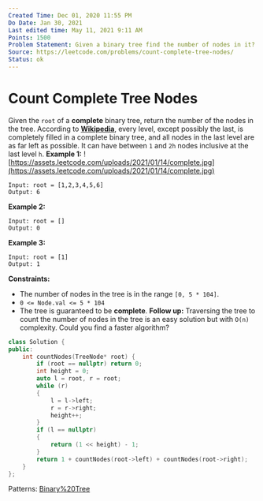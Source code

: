 ```yaml
---
Created Time: Dec 01, 2020 11:55 PM
Do Date: Jan 30, 2021
Last edited time: May 11, 2021 9:11 AM
Points: 1500
Problem Statement: Given a binary tree find the number of nodes in it?
Source: https://leetcode.com/problems/count-complete-tree-nodes/
Status: ok
---
```


# Count Complete Tree Nodes

Given the `root` of a **complete** binary tree, return the number of the nodes in the tree.
According to **[Wikipedia](http://en.wikipedia.org/wiki/Binary_tree#Types_of_binary_trees)**, every level, except possibly the last, is completely filled in a complete binary tree, and all nodes in the last level are as far left as possible. It can have between `1` and `2h` nodes inclusive at the last level `h`.
**Example 1:**
![https://assets.leetcode.com/uploads/2021/01/14/complete.jpg](https://assets.leetcode.com/uploads/2021/01/14/complete.jpg)
```
Input: root = [1,2,3,4,5,6]
Output: 6
```
**Example 2:**
```
Input: root = []
Output: 0
```
**Example 3:**
```
Input: root = [1]
Output: 1
```
**Constraints:**
- The number of nodes in the tree is in the range `[0, 5 * 104]`.
- `0 <= Node.val <= 5 * 104`
- The tree is guaranteed to be **complete**.
**Follow up:**
Traversing the tree to count the number of nodes in the tree is an easy solution but with `O(n)` complexity. Could you find a faster algorithm?
```cpp
class Solution {
public:
    int countNodes(TreeNode* root) {
        if (root == nullptr) return 0; 
        int height = 0; 
        auto l = root, r = root; 
        while (r)
        {
            l = l->left; 
            r = r->right; 
            height++;
        }
        if (l == nullptr)
        {
            return (1 << height) - 1; 
        }
        return 1 + countNodes(root->left) + countNodes(root->right); 
    }
};
```
Patterns: [Binary%20Tree](Binary%20Tree.md)